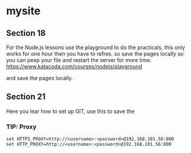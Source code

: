 # mysite

## Section 18
For the Node.js lessons use the playground to do the practicals, this only works for one hour then you have to refres. so save the pages locally so you can peep your file and restart the server for more time.
https://www.katacoda.com/courses/nodejs/playground

and save the pages locally.


## Section 21
Here you  lear how to set up GIT, use this to save the 
### TIP: Proxy 
`set HTTPS_PROXY=http://<username>:<password>@192.168.101.56:800`<br>
`set HTTP_PROXY=http://<username>:<password>@192.168.101.56:800`<br>
